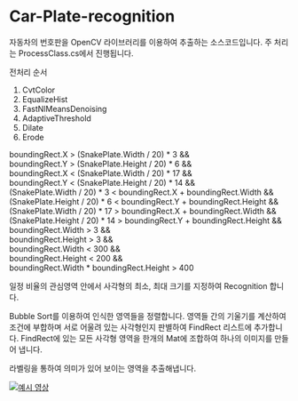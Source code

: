 # Car-Plate-recognition

자동차의 번호판을 OpenCV 라이브러리를 이용하여 추출하는 소스코드입니다.
주 처리는 ProcessClass.cs에서 진행됩니다.


전처리 순서
1. CvtColor
2. EqualizeHist
3. FastNlMeansDenoising
4. AdaptiveThreshold
5. Dilate
6. Erode

boundingRect.X > (SnakePlate.Width / 20) * 3 &&  
boundingRect.Y > (SnakePlate.Height / 20) * 6 &&  
boundingRect.X < (SnakePlate.Width / 20) * 17 &&  
boundingRect.Y < (SnakePlate.Height / 20) * 14 &&  
(SnakePlate.Width / 20) * 3 < boundingRect.X + boundingRect.Width &&  
(SnakePlate.Height / 20) * 6 < boundingRect.Y + boundingRect.Height &&  
(SnakePlate.Width / 20) * 17 > boundingRect.X + boundingRect.Width &&  
(SnakePlate.Height / 20) * 14 > boundingRect.Y + boundingRect.Height &&  
boundingRect.Width > 3 &&  
boundingRect.Height > 3 &&  
boundingRect.Width < 300 &&  
boundingRect.Height < 200 &&  
boundingRect.Width * boundingRect.Height > 400  

일정 비율의 관심영역 안에서 사각형의 최소, 최대 크기를 지정하여 Recognition 합니다.

Bubble Sort를 이용하여 인식한 영역들을 정렬합니다.
영역들 간의 기울기를 계산하여 조건에 부합하며 서로 어울려 있는 사각형인지 판별하여 FindRect 리스트에 추가합니다.
FindRect에 있는 모든 사각형 영역을 한개의 Mat에 조합하여 하나의 이미지를 만들어 냅니다.

라벨링을 통하여 의미가 있어 보이는 영역을 추출해냅니다.


[![예시 영상](https://img.youtube.com/vi/3HVkX4Ns6ik/0.jpg)](https://www.youtube.com/watch?v=3HVkX4Ns6ik)
